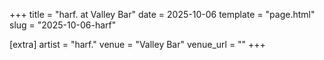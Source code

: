 +++
title = "harf. at Valley Bar"
date = 2025-10-06
template = "page.html"
slug = "2025-10-06-harf"

[extra]
artist = "harf."
venue = "Valley Bar"
venue_url = ""
+++
